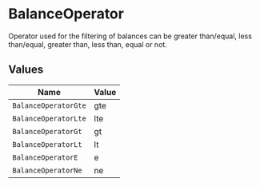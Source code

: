 # BalanceOperator

Operator used for the filtering of balances can be greater than/equal, less than/equal, greater than, less than, equal or not.



## Values

| Name                 | Value                |
| -------------------- | -------------------- |
| `BalanceOperatorGte` | gte                  |
| `BalanceOperatorLte` | lte                  |
| `BalanceOperatorGt`  | gt                   |
| `BalanceOperatorLt`  | lt                   |
| `BalanceOperatorE`   | e                    |
| `BalanceOperatorNe`  | ne                   |